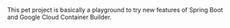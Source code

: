 This pet project is basically a playground to try new features of Spring Boot and Google Cloud Container Builder.

